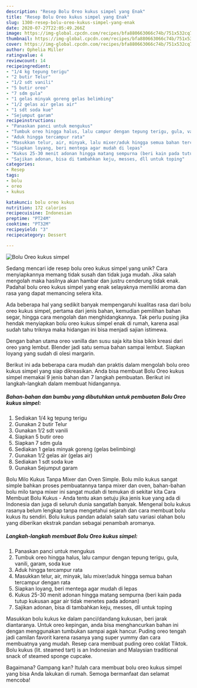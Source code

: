 ```yaml
---
description: "Resep Bolu Oreo kukus simpel yang Enak"
title: "Resep Bolu Oreo kukus simpel yang Enak"
slug: 1300-resep-bolu-oreo-kukus-simpel-yang-enak
date: 2020-07-27T22:05:49.266Z
image: https://img-global.cpcdn.com/recipes/bfa880663066c74b/751x532cq70/bolu-oreo-kukus-simpel-foto-resep-utama.jpg
thumbnail: https://img-global.cpcdn.com/recipes/bfa880663066c74b/751x532cq70/bolu-oreo-kukus-simpel-foto-resep-utama.jpg
cover: https://img-global.cpcdn.com/recipes/bfa880663066c74b/751x532cq70/bolu-oreo-kukus-simpel-foto-resep-utama.jpg
author: Ophelia Miller
ratingvalue: 4
reviewcount: 14
recipeingredient:
- "1/4 kg tepung terigu"
- "2 butir Telur"
- "1/2 sdt vanili"
- "5 butir oreo"
- "7 sdm gula"
- "1 gelas minyak goreng gelas belimbing"
- "1/2 gelas air gelas air"
- "1 sdt soda kue"
- "Sejumput garam"
recipeinstructions:
- "Panaskan panci untuk mengukus"
- "Tumbuk oreo hingga halus, lalu campur dengan tepung terigu, gula, vanili, garam, soda kue"
- "Aduk hingga tercampur rata"
- "Masukkan telur, air, minyak, lalu mixer/aduk hingga semua bahan tercampur dengan rata"
- "Siapkan loyang, beri mentega agar mudah di lepas"
- "Kukus 25-30 menit adonan hingga matang sempurna (beri kain pada tutup kukusan agar air tidak menetes pada adonan)"
- "Sajikan adonan, bisa di tambahkan keju, messes, dll untuk toping"
categories:
- Resep
tags:
- bolu
- oreo
- kukus

katakunci: bolu oreo kukus 
nutrition: 172 calories
recipecuisine: Indonesian
preptime: "PT24M"
cooktime: "PT32M"
recipeyield: "3"
recipecategory: Dessert

---
```



![Bolu Oreo kukus simpel](https://img-global.cpcdn.com/recipes/bfa880663066c74b/751x532cq70/bolu-oreo-kukus-simpel-foto-resep-utama.jpg)

Sedang mencari ide resep bolu oreo kukus simpel yang unik? Cara menyiapkannya memang tidak susah dan tidak juga mudah. Jika salah mengolah maka hasilnya akan hambar dan justru cenderung tidak enak. Padahal bolu oreo kukus simpel yang enak selayaknya memiliki aroma dan rasa yang dapat memancing selera kita.

Ada beberapa hal yang sedikit banyak mempengaruhi kualitas rasa dari bolu oreo kukus simpel, pertama dari jenis bahan, kemudian pemilihan bahan segar, hingga cara mengolah dan menghidangkannya. Tak perlu pusing jika hendak menyiapkan bolu oreo kukus simpel enak di rumah, karena asal sudah tahu triknya maka hidangan ini bisa menjadi sajian istimewa.

Dengan bahan utama oreo vanilla dan susu saja kita bisa bikin kreasi dari oreo yang lembut. Blender jadi satu semua bahan sampai lembut. Siapkan loyang yang sudah di olesi margarin.


Berikut ini ada beberapa cara mudah dan praktis dalam mengolah bolu oreo kukus simpel yang siap dikreasikan. Anda bisa membuat Bolu Oreo kukus simpel memakai 9 jenis bahan dan 7 langkah pembuatan. Berikut ini langkah-langkah dalam membuat hidangannya.

<!--inarticleads1-->

##### Bahan-bahan dan bumbu yang dibutuhkan untuk pembuatan Bolu Oreo kukus simpel:

1. Sediakan 1/4 kg tepung terigu
1. Gunakan 2 butir Telur
1. Gunakan 1/2 sdt vanili
1. Siapkan 5 butir oreo
1. Siapkan 7 sdm gula
1. Sediakan 1 gelas minyak goreng (gelas belimbing)
1. Gunakan 1/2 gelas air (gelas air)
1. Sediakan 1 sdt soda kue
1. Gunakan Sejumput garam


Bolu Milo Kukus Tanpa Mixer dan Oven Simple. Bolu milo kukus sangat simple bahkan proses pembuatannya tanpa mixer dan oven, bahan-bahan bolu milo tanpa mixer ini sangat mudah di temukan di sekitar kita Cara Membuat Bolu Kukus - Anda tentu akan setuju jika jenis kue yang ada di Indonesia dan juga di seluruh dunia sangatlah banyak. Mengenal bolu kukus rasanya belum lengkap tanpa mengetahui sejarah dan cara membuat bolu kukus itu sendiri. Bolu kukus pandan adalah salah satu variasi olahan bolu yang diberikan ekstrak pandan sebagai penambah aromanya. 

<!--inarticleads2-->

##### Langkah-langkah membuat Bolu Oreo kukus simpel:

1. Panaskan panci untuk mengukus
1. Tumbuk oreo hingga halus, lalu campur dengan tepung terigu, gula, vanili, garam, soda kue
1. Aduk hingga tercampur rata
1. Masukkan telur, air, minyak, lalu mixer/aduk hingga semua bahan tercampur dengan rata
1. Siapkan loyang, beri mentega agar mudah di lepas
1. Kukus 25-30 menit adonan hingga matang sempurna (beri kain pada tutup kukusan agar air tidak menetes pada adonan)
1. Sajikan adonan, bisa di tambahkan keju, messes, dll untuk toping


Masukkan bolu kukus ke dalam panci/dandang kukusan, beri jarak diantaranya. Untuk oreo kepingan, anda bisa menghancurkan bahan ini dengan menggunakan tumbukan sampai agak hancur. Puding oreo tengah jadi camilan favorit karena rasanya yang super yummy dan cara membuatnya yang mudah. Resep cara membuat puding oreo coklat Tiktok. Bolu kukus (lit. steamed tart) is an Indonesian and Malaysian traditional snack of steamed sponge cupcake. 

Bagaimana? Gampang kan? Itulah cara membuat bolu oreo kukus simpel yang bisa Anda lakukan di rumah. Semoga bermanfaat dan selamat mencoba!
